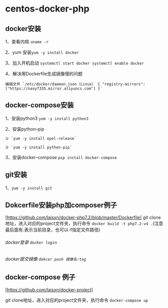 # centos-docker-php

## docker安装
1、查看内核 `uname -r`

2、yum 安装`yum -y install docker`

3、加入开机启动 `systemctl start docker systemctl enable docker`

4、解决用Dockerfile生成镜像慢的问题 

    编辑文件 `/etc/docker/daemon.json（Linux） { "registry-mirrors": ["https://navyf335.mirror.aliyuncs.com"] }`

## docker-compose安装
1、安装python3 `yum -y install python3`

2、安装python-pip 

    ① `yum -y install epel-release`

    ② `yum -y install python-pip`

3、安装docker-compose `pip install docker-compose`

## git安装
1、`yum -y install git`

## Dokcerfile安装php加composer例子
[https://github.com/laisxn/docker-php7.2/blob/master/Dockerfile]
git clone地址，进入对应的project文件夹，执行命令
`docker build -t php7.2:v4 .`(注意最后面有.表示当前目录，也可以-f指定文件路径)

###### docker登录 `docker login`

###### docker提交镜像 `dokcer push 镜像名:tag`

## docker-compose 例子
[https://github.com/laisxn/docker-project]

git clone地址，进入对应的project文件夹，执行命令
`docker-compose up`
